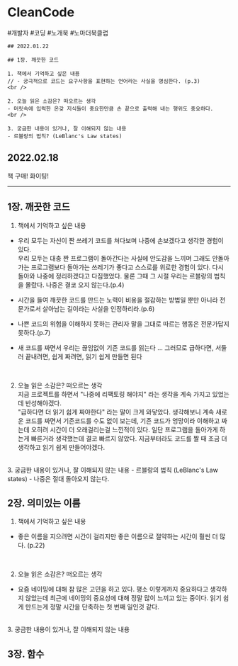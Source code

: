 # CleanCode
#개발자 #코딩 #노개북 #노마더북클럽

```
## 2022.01.22

## 1장. 깨끗한 코드

1. 책에서 기억하고 싶은 내용   
// - 궁극적으로 코드는 요구사항을 표현하는 언어라는 사실을 명심한다. (p.3)
<br />

2. 오늘 읽은 소감은? 떠오르는 생각   
- 머릿속에 입력한 온갖 지식들이 중요한만큼 손 끝으로 출력해 내는 행위도 중요하다.
<br />

3. 궁금한 내용이 있거나, 잘 이해되지 않는 내용   
- 르블랑의 법칙? (LeBlanc's Law states) 
```

## 2022.02.18   

책 구매! 화이팅!

---

## 1장. 깨끗한 코드

1. 책에서 기억하고 싶은 내용
- 우리 모두는 자신이 짠 쓰레기 코드를 쳐다보며 나중에 손보겠다고 생각한 경험이 있다.   
우리 모두는 대충 짠 프로그램이 돌아간다는 사실에 안도감을 느끼며 그래도 안돌아가는 프로그램보다 돌아가는 쓰레기가 좋다고 스스로를 위로한 경험이 있다.
다시 돌아와 나중에 정리하겠다고 다짐했었다. 물론 그때 그 시절 우리는 르블랑의 법칙을 몰랐다. 나중은 결코 오지 않는다.(p.4)

- 시간을 들여 깨끗한 코드를 만드는 노력이 비용을 절감하는 방법일 뿐만 아니라 전문가로서 살아남는 길이라는 사실을 인정하리라.(p.6)

- 나쁜 코드의 위험을 이해하지 못하는 관리자 말을 그대로 따르는 행동은 전문가답지 못하다.(p.7)

- 새 코드를 짜면서 우리는 끊임없이 기존 코드를 읽는다 ... 그러므로 급하다면, 서둘러 끝내려면, 쉽게 짜려면, 읽기 쉽게 만들면 된다 
<br />

2. 오늘 읽은 소감은? 떠오르는 생각   
지금 프로젝트를 하면서 "나중에 리팩토링 해야지" 라는 생각을 계속 가지고 있었는데 반성해야겠다.   
"급하다면 더 읽기 쉽게 짜야한다" 라는 말이 크게 와닿았다. 생각해보니 계속 새로운 코드를 짜면서 기존코드를 수도 없이 보는데, 기존 코드가 엉망이라 이해하고 짜는데 오히려 시간이 더 오래걸리는걸 느낀적이 있다. 일단 프로그램을 돌아가게 하는게 빠른거라 생각했는데 결코 빠르지 않았다. 지금부터라도 코드를 짤 때 조금 더 생각하고 읽기 쉽게 만들어야겠다.

<br />
3. 궁금한 내용이 있거나, 잘 이해되지 않는 내용   
- 르블랑의 법칙 (LeBlanc's Law states) - 나중은 절대 돌아오지 않는다. 

<br />

## 2장. 의미있는 이름

1. 책에서 기억하고 싶은 내용
- 좋은 이름을 지으려면 시간이 걸리지만 좋은 이름으로 절약하는 시간이 훨씬 더 많다. (p.22)
<br />

2. 오늘 읽은 소감은? 떠오르는 생각   
- 요즘 네이밍에 대해 참 많은 고민을 하고 있다. 평소 이렇게까지 중요하다고 생각하지 않았는데 최근에 네이밍의 중요성에 대해 정말 많이 느끼고 있는 중이다. 읽기 쉽게 만드는게 정말 시간을 단축하는 첫 번째 일인것 같다.  

<br />
3. 궁금한 내용이 있거나, 잘 이해되지 않는 내용   

<br />

## 3장. 함수
